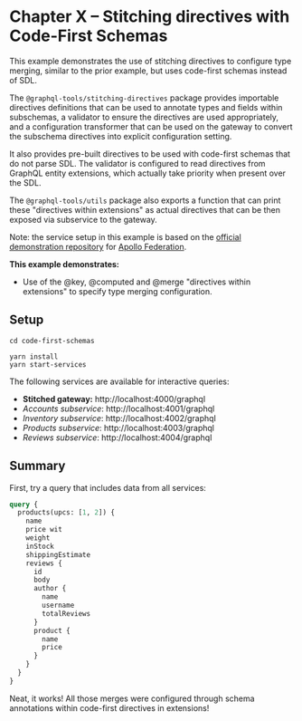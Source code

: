 # Chapter X – Stitching directives with Code-First Schemas

This example demonstrates the use of stitching directives to configure type merging, similar to the prior example, but uses code-first schemas instead of SDL.

The `@graphql-tools/stitching-directives` package provides importable directives definitions that can be used to annotate types and fields within subschemas, a validator to ensure the directives are used appropriately, and a configuration transformer that can be used on the gateway to convert the subschema directives into explicit configuration setting.

It also provides pre-built directives to be used with code-first schemas that do not parse SDL. The validator is configured to read directives from GraphQL entity extensions, which actually take priority when present over the SDL.

The `@graphql-tools/utils` package also exports a function that can print these "directives within extensions" as actual directives that can be then exposed via subservice to the gateway.

Note: the service setup in this example is based on the [official demonstration repository](https://github.com/apollographql/federation-demo) for
[Apollo Federation](https://www.apollographql.com/docs/federation/).

**This example demonstrates:**

- Use of the @key, @computed and @merge "directives within extensions" to specify type merging configuration.

## Setup

```shell
cd code-first-schemas

yarn install
yarn start-services
```

The following services are available for interactive queries:

- **Stitched gateway:** http://localhost:4000/graphql
- _Accounts subservice_: http://localhost:4001/graphql
- _Inventory subservice_: http://localhost:4002/graphql
- _Products subservice_: http://localhost:4003/graphql
- _Reviews subservice_: http://localhost:4004/graphql

## Summary

First, try a query that includes data from all services:

```graphql
query {
  products(upcs: [1, 2]) {
    name
    price wit
    weight
    inStock
    shippingEstimate
    reviews {
      id
      body
      author {
        name
        username
        totalReviews
      }
      product {
        name
        price
      }
    }
  }
}
```

Neat, it works! All those merges were configured through schema annotations within code-first directives in extensions! 